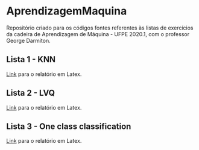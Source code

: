 # AprendizagemMaquina

Repositório criado para os códigos fontes referentes às listas de exercícios da cadeira de Aprendizagem de Máquina - UFPE 2020.1, com o professor George Darmiton.

## Lista 1 - KNN
[Link](https://www.overleaf.com/read/zmfgqmbhpnbc) para o relatório em Latex.

## Lista 2 - LVQ
[Link](https://www.overleaf.com/read/kjphpqkntcyk) para o relatório em Latex.

## Lista 3 - One class classification
[Link](https://www.overleaf.com/read/mrkfpvcfqytg) para o relatório em Latex.